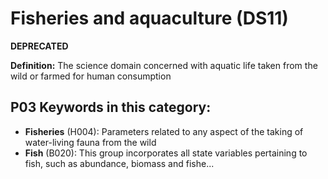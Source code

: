 # Fisheries and aquaculture (DS11)

**DEPRECATED**

**Definition:** The science domain concerned with aquatic life taken from the wild or farmed for human consumption

## P03 Keywords in this category:

- **Fisheries** (H004): Parameters related to any aspect of the taking of water-living fauna from the wild
- **Fish** (B020): This group incorporates all state variables pertaining to fish, such as abundance, biomass and fishe...
